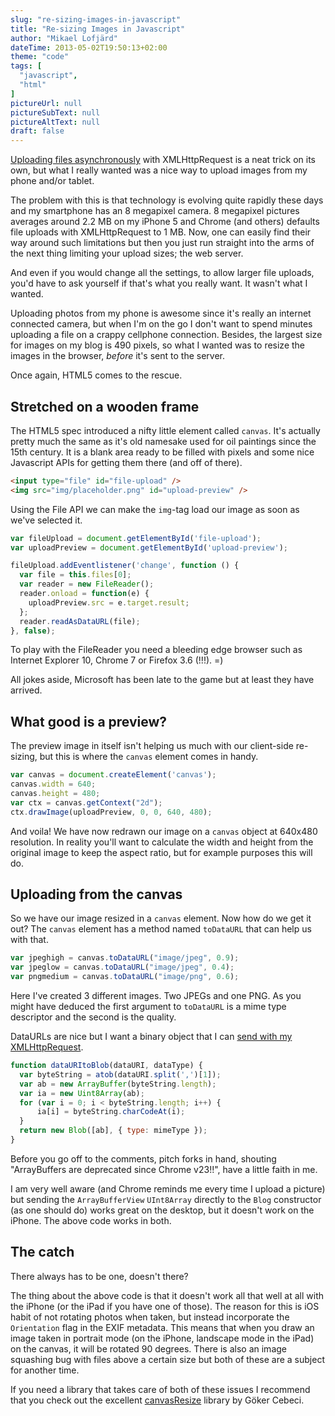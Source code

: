 ```yaml
---
slug: "re-sizing-images-in-javascript"
title: "Re-sizing Images in Javascript"
author: "Mikael Lofjärd"
dateTime: 2013-05-02T19:50:13+02:00
theme: "code"
tags: [
  "javascript",
  "html"
]
pictureUrl: null
pictureSubText: null
pictureAltText: null
draft: false
---
```

[Uploading files asynchronously](//lofjard.se/post/async-file-uploads-in-html5) with XMLHttpRequest is a neat trick on its own, but what I really wanted was a nice way to upload images from my phone and/or tablet.

The problem with this is that technology is evolving quite rapidly  these days and my smartphone has an 8 megapixel camera. 8 megapixel pictures averages around 2.2 MB on my iPhone 5 and Chrome (and others) defaults file uploads with XMLHttpRequest to 1 MB. Now, one can easily find their way around such limitations but then you just run straight into the arms of the next thing limiting your upload sizes; the web server.

And even if you would change all the settings, to allow larger file uploads, you'd have to ask yourself if that's what you really want. It wasn't what I wanted.

Uploading photos from my phone is awesome since it's really an internet connected camera, but when I'm on the go I don't want to spend minutes uploading a file on a crappy cellphone connection. Besides, the largest size for images on my blog is 490 pixels, so what I wanted was to resize the images in the browser, _before_ it's sent to the server.

Once again, HTML5 comes to the rescue.

## Stretched on a wooden frame

The HTML5 spec introduced a nifty little element called `canvas`. It's actually pretty much the same as it's old namesake used for oil paintings since the 15th century. It is a blank area ready to be filled with pixels and some nice Javascript APIs for getting them there (and off of there).

```html
<input type="file" id="file-upload" />
<img src="img/placeholder.png" id="upload-preview" />
```

Using the File API we can make the `img`-tag load our image as soon as we've selected it.

```js
var fileUpload = document.getElementById('file-upload');
var uploadPreview = document.getElementById('upload-preview');

fileUpload.addEventlistener('change', function () {
  var file = this.files[0];
  var reader = new FileReader();
  reader.onload = function(e) {
    uploadPreview.src = e.target.result;
  };
  reader.readAsDataURL(file);
}, false);
```

To play with the FileReader you need a bleeding edge browser such as Internet Explorer 10, Chrome 7 or Firefox 3.6 (!!!). =)

All jokes aside, Microsoft has been late to the game but at least they have arrived.

## What good is a preview?

The preview image in itself isn't helping us much with our client-side re-sizing, but this is where the `canvas` element comes in handy.

```js
var canvas = document.createElement('canvas');
canvas.width = 640;
canvas.height = 480;
var ctx = canvas.getContext("2d");
ctx.drawImage(uploadPreview, 0, 0, 640, 480);
```

And voila! We have now redrawn our image on a `canvas` object at 640x480 resolution. In reality you'll want to calculate the width and height from the original image to keep the aspect ratio, but for example purposes this will do.

## Uploading from the canvas

So we have our image resized in a `canvas` element. Now how do we get it out? The `canvas` element has a method named `toDataURL` that can help us with that.

```js
var jpeghigh = canvas.toDataURL("image/jpeg", 0.9);
var jpeglow = canvas.toDataURL("image/jpeg", 0.4);
var pngmedium = canvas.toDataURL("image/png", 0.6);
```

Here I've created 3 different images. Two JPEGs and one PNG. As you might have deduced the first argument to `toDataURL` is a mime type descriptor and the second is the quality.

DataURLs are nice but I want a binary object that I can [send with my XMLHttpRequest](//lofjard.se/post/async-file-uploads-in-html5).

```js
function dataURItoBlob(dataURI, dataType) {
  var byteString = atob(dataURI.split(',')[1]);
  var ab = new ArrayBuffer(byteString.length);
  var ia = new Uint8Array(ab);
  for (var i = 0; i < byteString.length; i++) {
      ia[i] = byteString.charCodeAt(i);
  }
  return new Blob([ab], { type: mimeType });
}
```

Before you go off to the comments, pitch forks in hand, shouting "ArrayBuffers are deprecated since Chrome v23!!", have a little faith in me.

I am very well aware (and Chrome reminds me every time I upload a picture) but sending the `ArrayBufferView` `UInt8Array` directly to the `Blog` constructor (as one should do) works great on the desktop, but it doesn't work on the iPhone. The above code works in both.

## The catch

There always has to be one, doesn't there?

The thing about the above code is that it doesn't work all that well at all with the iPhone (or the iPad if you have one of those). The reason for this is iOS habit of not rotating photos when taken, but instead incorporate the `Orientation` flag in the EXIF metadata. This means that when you draw an image taken in portrait mode (on the iPhone, landscape mode in the iPad) on the canvas, it will be rotated 90 degrees. There is also an image squashing bug with files above a certain size but both of these are a subject for another time.

If you need a library that takes care of both of these issues I recommend that you check out the excellent [canvasResize](https://gokercebeci.com/dev/canvasresize) library by G&ouml;ker Cebeci.
